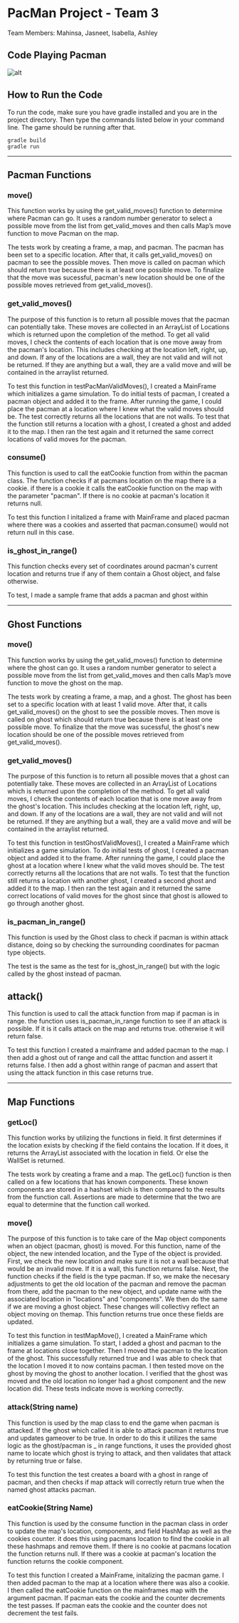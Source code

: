 # PacMan Project - Team 3
Team Members: Mahinsa, Jasneet, Isabella, Ashley

## Code Playing Pacman
![alt](pacman-running.png)
## How to Run the Code
To run the code, make sure you have gradle installed and you are in the project directory. Then type the commands listed below in your command line. The game should be running after that.

```
gradle build
gradle run
```
---
## Pacman Functions

### move()
This function works by using the get_valid_moves() function to determine where Pacman can go. It uses a random number generator to select a possible move from the list from get_valid_moves and then calls Map’s move function to move Pacman on the map.

The tests work by creating a frame, a map, and pacman. The pacman has been set to a specific location. After that, it calls get_valid_moves() on pacman to see the possible moves. Then move is called on pacman which should return true because there is at least one possible move. To finalize that the move was sucessful, pacman's new location should be one of the possible moves retrieved from get_valid_moves().

### get_valid_moves()
The purpose of this function is to return all possible moves that the pacman can potentially take. These moves are collected in an ArrayList of Locations which is returned upon the completion of the method. To get all valid moves, I check the contents of each location that is one move away from the pacman's location. This includes checking at the location left, right, up, and down. If any of the locations are a wall, they are not valid and will not be returned. If they are anything but a wall, they are a valid move and will be contained in the arraylist returned.

To test this function in testPacManValidMoves(), I created a MainFrame which initializes a game simulation. To do initial tests of pacman, I created a pacman object and added it to the frame. After running the game, I could place the pacman at a location where I knew what the valid moves should be. The test correctly returns all the locations that are not walls. To test that the function still returns a location with a ghost, I created a ghost and added it to the map. I then ran the test again and it returned the same correct locations of valid moves for the pacman.

### consume()
This function is used to call the eatCookie function from within the pacman class. The function checks if at pacmans location on the map there is a cookie. if there is a cookie it calls the eatCookie function on the map with the parameter "pacman". If there is no cookie at pacman's location it returns null.

To test this function I initalized a frame with MainFrame and placed pacman where there was a cookies and asserted that pacman.consume() would not return null in this case. 

### is_ghost_in_range()
This function checks every set of coordinates around pacman's current location and returns true if any of them contain a Ghost object, and false otherwise.

To test, I made a sample frame that adds a pacman and ghost within 

---
## Ghost Functions

### move()
This function works by using the get_valid_moves() function to determine where the ghost can go. It uses a random number generator to select a possible move from the list from get_valid_moves and then calls Map’s move function to move the ghost on the map.

The tests work by creating a frame, a map, and a ghost. The ghost has been set to a specific location with at least 1 valid move. After that, it calls get_valid_moves() on the ghost to see the possible moves. Then move is called on ghost which should return true because there is at least one possible move. To finalize that the move was sucessful, the ghost's new location should be one of the possible moves retrieved from get_valid_moves().

### get_valid_moves()
The purpose of this function is to return all possible moves that a ghost can potentially take. These moves are collected in an ArrayList of Locations which is returned upon the completion of the method. To get all valid moves, I check the contents of each location that is one move away from the ghost's location. This includes checking at the location left, right, up, and down. If any of the locations are a wall, they are not valid and will not be returned. If they are anything but a wall, they are a valid move and will be contained in the arraylist returned.

To test this function in testGhostValidMoves(), I created a MainFrame which initializes a game simulation. To do initial tests of ghost, I created a pacman object and added it to the frame. After running the game, I could place the ghost at a location where I knew what the valid moves should be. The test correctly returns all the locations that are not walls. To test that the function still returns a location with another ghost, I created a second ghost and added it to the map. I then ran the test again and it returned the same correct locations of valid moves for the ghost since that ghost is allowed to go through another ghost.
### is_pacman_in_range()
This function is used by the Ghost class to check if pacman is within attack distance, doing so by checking the surrounding coordinates for pacman type objects.

The test is the same as the test for is_ghost_in_range() but with the logic called by the ghost instead of pacman.
## attack()
This function is used to call the attack function from map if pacman is in range. the function uses is_pacman_in_range function to see if an attack is possible. If it is it calls attack on the map and returns true. otherwise it will return false.

To test this function I created a mainframe and added pacman to the map. I then add a ghost out of range and call the atttac function and assert it returns false. I then add a ghost within range of pacman and assert that using the attack function in this case returns true. 

---
## Map Functions
### getLoc()
This function works by utilizing the functions in field. It first determines if the location exists by checking if the field contains the location. If it does, 
it returns the ArrayList associated with the location in field. Or else the WallSet is returned.

The tests work by creating a frame and a map. The getLoc() function is then called on a few locations that has known components. These known components are stored in a hashset which is then compared to the results from the function call. Assertions are made to determine that the two are equal to determine that the function call worked.

### move()
The purpose of this function is to take care of the Map object components when an object (pacman, ghost) is moved. For this function, name of the object, the new intended location, and the Type of the object is provided. First, we check the new location and make sure it is not a wall because that would be an invalid move. If it is a wall, this function returns false. Next, the function checks if the field is the type pacman. If so, we make the necesary adjustments to get the old location of the pacman and remove the pacman from there, add the pacman to the new object, and update name with the associated location in "locations" and "components". We then do the same if we are moving a ghost object. These changes will collectivy reflect an object moving on themap. This function returns true once these fields are updated. 

To test this function in testMapMove(), I created a MainFrame which initializes a game simulation. To start, I added a ghost and pacman to the frame at locations close together. Then I moved the pacman to the location of the ghost. This successfully returned true and I was able to check that the location I moved it to now contains pacman. I then tested move on the ghost by moving the ghost to another location. I verified that the ghost was moved and the old location no longer had a ghost component and the new location did. These tests indicate move is working correctly.

### attack(String name)
This function is used by the map class to end the game when pacman is attacked. If the ghost which called it is able to attack pacman it returns true and updates gameover to be true. In order to do this it utilizes the same logic as the ghost/pacman is _ in range functions, it uses the provided ghost name to locate which ghost is trying to attack, and then validates that attack by returning true or false.

To test this function the test creates a board with a ghost in range of pacman, and then checks if map attack will correctly return true when the named ghost attacks pacman.


### eatCookie(String Name)
This function is used by the consume function in the pacman class in order to update the map's location, components, and field HashMap as well as the cookies counter. it does this using pacmans location to find the cookie in all these hashmaps and remove them. If there is no cookie at pacmans location the function returns null. If there was a cookie at pacman's location the function returns the cookie component. 

To test this function I created a MainFrame, initalizing the pacman game. I then added pacman to the map at a location where there was also a cookie. I then called the eatCookie function on the mainframes map with the argument pacman. If pacman eats the cookie and the counter decrements the test passes. If pacman eats the cookie and the counter does not decrement the test fails.
